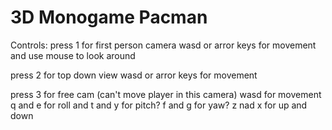 # 3D Monogame Pacman
Controls:
press 1 for first person camera 
wasd or arror keys for movement and use mouse to look around

press 2 for top down view
wasd or arror keys for movement

press 3 for free cam
(can't move player in this camera)
wasd for movement q and e for roll and t and y for pitch?
f and g for yaw?
z nad x for up and down
